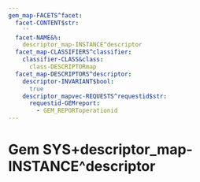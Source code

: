 ```yaml
---
gem_map-FACETS^facet:
  facet-CONTENT$str:
    ''
  facet-NAME&%:
    descriptor_map-INSTANCE^descriptor
  facet_map-CLASSIFIERS^classifier:
    classifier-CLASS&class:
      class-DESCRIPTORmap
  facet_map-DESCRIPTORS^descriptor:
    descriptor-INVARIANT$bool:
      true
    descriptor_mapvec-REQUESTS^requestid$str:
      requestid-GEMreport:
        - GEM_REPORToperationid
---
```

# Gem SYS+descriptor_map-INSTANCE^descriptor

